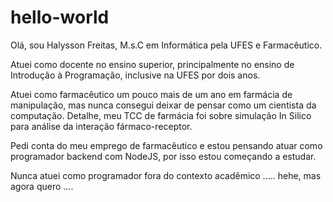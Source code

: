 # hello-world

Olá, sou Halysson Freitas, M.s.C em Informática pela UFES e Farmacêutico.

Atuei como docente no ensino superior, principalmente no ensino de Introdução à Programação, inclusive na UFES por dois anos.

Atuei como farmacêutico um pouco mais de um ano em farmácia de manipulação, mas nunca consegui deixar de pensar como um cientista da computação. Detalhe, meu TCC de farmácia foi sobre simulação In Silico para análise da interação fármaco-receptor.

Pedi conta do meu emprego de farmacêutico e estou pensando atuar como programador backend com NodeJS, por isso estou começando a estudar.

Nunca atuei como programador fora do contexto acadêmico ..... hehe, mas agora quero ....
